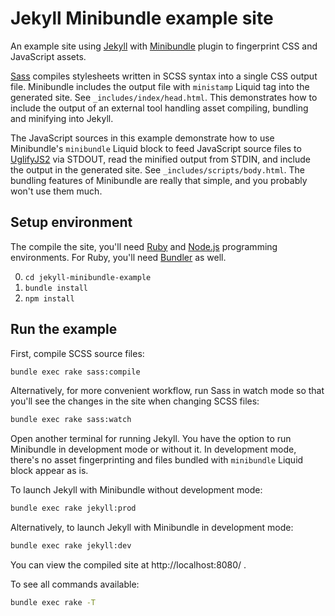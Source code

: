 # Jekyll Minibundle example site

An example site using [Jekyll][Jekyll] with
[Minibundle][JekyllMinibundle] plugin to fingerprint CSS and JavaScript
assets.

[Sass][Sass] compiles stylesheets written in SCSS syntax into a single
CSS output file. Minibundle includes the output file with `ministamp`
Liquid tag into the generated site. See `_includes/index/head.html`.
This demonstrates how to include the output of an external tool handling
asset compiling, bundling and minifying into Jekyll.

The JavaScript sources in this example demonstrate how to use
Minibundle's `minibundle` Liquid block to feed JavaScript source files
to [UglifyJS2][UglifyJS2] via STDOUT, read the minified output from
STDIN, and include the output in the generated site. See
`_includes/scripts/body.html`. The bundling features of Minibundle are
really that simple, and you probably won't use them much.

## Setup environment

The compile the site, you'll need [Ruby][Ruby] and [Node.js][NodeJs]
programming environments. For Ruby, you'll need [Bundler][Bundler] as
well.

0. `cd jekyll-minibundle-example`
0. `bundle install`
0. `npm install`

## Run the example

First, compile SCSS source files:

``` bash
bundle exec rake sass:compile
```

Alternatively, for more convenient workflow, run Sass in watch mode so
that you'll see the changes in the site when changing SCSS files:

``` bash
bundle exec rake sass:watch
```

Open another terminal for running Jekyll. You have the option to run
Minibundle in development mode or without it. In development mode,
there's no asset fingerprinting and files bundled with `minibundle`
Liquid block appear as is.

To launch Jekyll with Minibundle without development mode:

``` bash
bundle exec rake jekyll:prod
```

Alternatively, to launch Jekyll with Minibundle in development mode:

``` bash
bundle exec rake jekyll:dev
```

You can view the compiled site at http://localhost:8080/ .

To see all commands available:

``` bash
bundle exec rake -T
```

[Bundler]: http://bundler.io/
[JekyllMinibundle]: https://github.com/tkareine/jekyll-minibundle
[Jekyll]: https://jekyllrb.com/
[NodeJs]: https://nodejs.org/en/
[Ruby]: https://www.ruby-lang.org/en/
[Sass]: http://sass-lang.com/
[UglifyJS2]: https://github.com/mishoo/UglifyJS2
